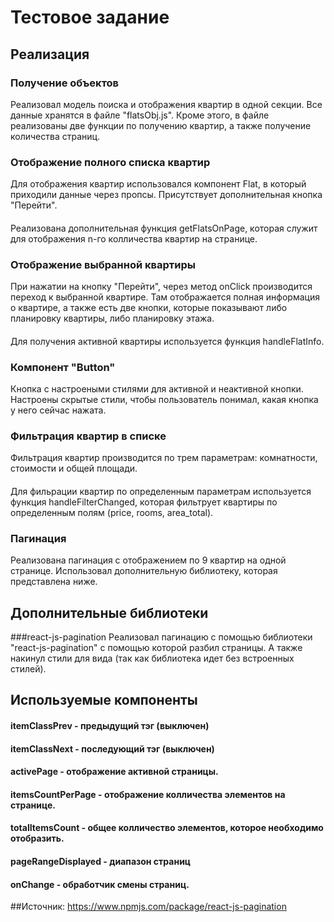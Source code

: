 # Тестовое задание

## Реализация
### Получение объектов
Реализовал модель поиска и отображения квартир в одной секции.
Все данные хранятся в файле "flatsObj.js". Кроме этого, в файле реализованы две функции по получению
квартир, а также получение количества страниц.

### Отображение полного списка квартир

Для отображения квартир использовался компонент Flat, в который приходили данные через пропсы.
Присутствует дополнительная кнопка "Перейти".
####
Реализована дополнительная функция getFlatsOnPage, которая служит для отображения n-го колличества
квартир на странице.

### Отображение выбранной квартиры
При нажатии на кнопку "Перейти", через метод onClick производится переход к выбранной квартире.
Там отображается полная информация о квартире, а также есть две кнопки, которые показывают либо планировку
квартиры, либо планировку этажа.
####
Для получения активной квартиры используется функция handleFlatInfo.

### Компонент "Button"
Кнопка с настроеными стилями для активной и неактивной кнопки. Настроены скрытые стили, чтобы пользователь
понимал, какая кнопка у него сейчас нажата.

### Фильтрация квартир в списке
Фильтрация квартир производится по трем параметрам: комнатности, стоимости и общей площади.
####
Для фильрации квартир по определенным параметрам используется функция handleFilterChanged, которая
фильтрует квартиры по определенным полям (price, rooms, area_total).

### Пагинация
Реализована пагинация с отображением по 9 квартир на одной странице. Использовал дополнительную библиотеку, которая
представлена ниже.

## Дополнительные библиотеки 
###react-js-pagination
Реализовал пагинацию с помощью библиотеки  "react-js-pagination" с помощью которой разбил страницы.
А также накинул стили для вида (так как библиотека идет без встроенных стилей).

## Используемые компоненты
#### itemClassPrev - предыдущий тэг (выключен)
#### itemClassNext - последующий тэг (выключен)
#### activePage - отображение активной страницы.
#### itemsCountPerPage - отображение колличества элементов на странице.
#### totalItemsCount - общее колличество элементов, которое необходимо отобразить.
#### pageRangeDisplayed - диапазон страниц
#### onChange - обработчик смены страниц.


##Источник:
<https://www.npmjs.com/package/react-js-pagination>

